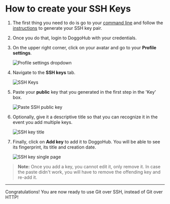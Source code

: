 # How to create your SSH Keys

1. The first thing you need to do is go to your [command line](start-using-git.md)
   and follow the [instructions](../ssh/README.md) to generate your SSH key pair.

1. Once you do that, login to DoggoHub with your credentials.
1. On the upper right corner, click on your avatar and go to your **Profile settings**.

    ![Profile settings dropdown](img/profile_settings.png)

1. Navigate to the **SSH keys** tab.

    ![SSH Keys](img/profile_settings_ssh_keys.png)

3. Paste your **public** key that you generated in the first step in the 'Key'
   box.

    ![Paste SSH public key](img/profile_settings_ssh_keys_paste_pub.png)

1. Optionally, give it a descriptive title so that you can recognize it in the
   event you add multiple keys.

    ![SSH key title](img/profile_settings_ssh_keys_title.png)

1. Finally, click on **Add key** to add it to DoggoHub. You will be able to see
   its fingerprint, its title and creation date.

    ![SSH key single page](img/profile_settings_ssh_keys_single_key.png)


>**Note:**
Once you add a key, you cannot edit it, only remove it. In case the paste
didn't work, you will have to remove the offending key and re-add it.

---

Congratulations! You are now ready to use Git over SSH, instead of Git over HTTP!
